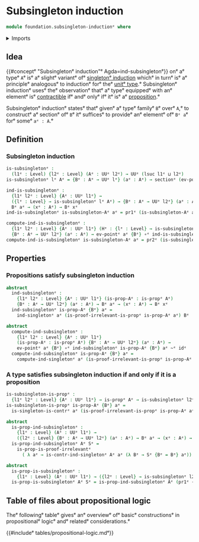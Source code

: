 # Subsingleton induction

```agda
module foundation.subsingleton-inductionᵉ where
```

<details><summary>Imports</summary>

```agda
open import foundation.dependent-pair-typesᵉ
open import foundation.singleton-inductionᵉ
open import foundation.universe-levelsᵉ

open import foundation-core.function-typesᵉ
open import foundation-core.homotopiesᵉ
open import foundation-core.propositionsᵉ
open import foundation-core.sectionsᵉ
```

</details>

## Idea

{{#conceptᵉ "Subsingletonᵉ induction"ᵉ Agda=ind-subsingletonᵉ}} onᵉ aᵉ typeᵉ `A`ᵉ isᵉ aᵉ
slightᵉ variantᵉ ofᵉ [singletonᵉ induction](foundation.singleton-induction.mdᵉ) whichᵉ
in turnᵉ isᵉ aᵉ principleᵉ analogousᵉ to inductionᵉ forᵉ theᵉ
[unitᵉ type](foundation.unit-type.md).ᵉ Subsingletonᵉ inductionᵉ usesᵉ theᵉ
observationᵉ thatᵉ aᵉ typeᵉ equippedᵉ with anᵉ elementᵉ isᵉ
[contractible](foundation-core.contractible-types.mdᵉ) ifᵉ andᵉ onlyᵉ ifᵉ itᵉ isᵉ aᵉ
[proposition](foundation-core.propositions.md).ᵉ

Subsingletonᵉ inductionᵉ statesᵉ thatᵉ givenᵉ aᵉ typeᵉ familyᵉ `B`ᵉ overᵉ `A`,ᵉ to
constructᵉ aᵉ sectionᵉ ofᵉ `B`ᵉ itᵉ sufficesᵉ to provideᵉ anᵉ elementᵉ ofᵉ `Bᵉ a`ᵉ forᵉ someᵉ
`aᵉ : A`.ᵉ

## Definition

### Subsingleton induction

```agda
is-subsingletonᵉ :
  (l1ᵉ : Level) {l2ᵉ : Level} (Aᵉ : UUᵉ l2ᵉ) → UUᵉ (lsuc l1ᵉ ⊔ l2ᵉ)
is-subsingletonᵉ lᵉ Aᵉ = {Bᵉ : Aᵉ → UUᵉ lᵉ} (aᵉ : Aᵉ) → sectionᵉ (ev-pointᵉ aᵉ {Bᵉ})

ind-is-subsingletonᵉ :
  {l1ᵉ l2ᵉ : Level} {Aᵉ : UUᵉ l1ᵉ} →
  ({lᵉ : Level} → is-subsingletonᵉ lᵉ Aᵉ) → {Bᵉ : Aᵉ → UUᵉ l2ᵉ} (aᵉ : Aᵉ) →
  Bᵉ aᵉ → (xᵉ : Aᵉ) → Bᵉ xᵉ
ind-is-subsingletonᵉ is-subsingleton-Aᵉ aᵉ = pr1ᵉ (is-subsingleton-Aᵉ aᵉ)

compute-ind-is-subsingletonᵉ :
  {l1ᵉ l2ᵉ : Level} {Aᵉ : UUᵉ l1ᵉ} (Hᵉ : {lᵉ : Level} → is-subsingletonᵉ lᵉ Aᵉ) →
  {Bᵉ : Aᵉ → UUᵉ l2ᵉ} (aᵉ : Aᵉ) → ev-pointᵉ aᵉ {Bᵉ} ∘ᵉ ind-is-subsingletonᵉ Hᵉ {Bᵉ} aᵉ ~ᵉ idᵉ
compute-ind-is-subsingletonᵉ is-subsingleton-Aᵉ aᵉ = pr2ᵉ (is-subsingleton-Aᵉ aᵉ)
```

## Properties

### Propositions satisfy subsingleton induction

```agda
abstract
  ind-subsingletonᵉ :
    {l1ᵉ l2ᵉ : Level} {Aᵉ : UUᵉ l1ᵉ} (is-prop-Aᵉ : is-propᵉ Aᵉ)
    {Bᵉ : Aᵉ → UUᵉ l2ᵉ} (aᵉ : Aᵉ) → Bᵉ aᵉ → (xᵉ : Aᵉ) → Bᵉ xᵉ
  ind-subsingletonᵉ is-prop-Aᵉ {Bᵉ} aᵉ =
    ind-singletonᵉ aᵉ (is-proof-irrelevant-is-propᵉ is-prop-Aᵉ aᵉ) Bᵉ

abstract
  compute-ind-subsingletonᵉ :
    {l1ᵉ l2ᵉ : Level} {Aᵉ : UUᵉ l1ᵉ}
    (is-prop-Aᵉ : is-propᵉ Aᵉ) {Bᵉ : Aᵉ → UUᵉ l2ᵉ} (aᵉ : Aᵉ) →
    ev-pointᵉ aᵉ {Bᵉ} ∘ᵉ ind-subsingletonᵉ is-prop-Aᵉ {Bᵉ} aᵉ ~ᵉ idᵉ
  compute-ind-subsingletonᵉ is-prop-Aᵉ {Bᵉ} aᵉ =
    compute-ind-singletonᵉ aᵉ (is-proof-irrelevant-is-propᵉ is-prop-Aᵉ aᵉ) Bᵉ
```

### A type satisfies subsingleton induction if and only if it is a proposition

```agda
is-subsingleton-is-propᵉ :
  {l1ᵉ l2ᵉ : Level} {Aᵉ : UUᵉ l1ᵉ} → is-propᵉ Aᵉ → is-subsingletonᵉ l2ᵉ Aᵉ
is-subsingleton-is-propᵉ is-prop-Aᵉ {Bᵉ} aᵉ =
  is-singleton-is-contrᵉ aᵉ (is-proof-irrelevant-is-propᵉ is-prop-Aᵉ aᵉ) Bᵉ

abstract
  is-prop-ind-subsingletonᵉ :
    {l1ᵉ : Level} (Aᵉ : UUᵉ l1ᵉ) →
    ({l2ᵉ : Level} {Bᵉ : Aᵉ → UUᵉ l2ᵉ} (aᵉ : Aᵉ) → Bᵉ aᵉ → (xᵉ : Aᵉ) → Bᵉ xᵉ) → is-propᵉ Aᵉ
  is-prop-ind-subsingletonᵉ Aᵉ Sᵉ =
    is-prop-is-proof-irrelevantᵉ
      ( λ aᵉ → is-contr-ind-singletonᵉ Aᵉ aᵉ (λ Bᵉ → Sᵉ {Bᵉ = Bᵉ} aᵉ))

abstract
  is-prop-is-subsingletonᵉ :
    {l1ᵉ : Level} (Aᵉ : UUᵉ l1ᵉ) → ({l2ᵉ : Level} → is-subsingletonᵉ l2ᵉ Aᵉ) → is-propᵉ Aᵉ
  is-prop-is-subsingletonᵉ Aᵉ Sᵉ = is-prop-ind-subsingletonᵉ Aᵉ (pr1ᵉ ∘ᵉ Sᵉ)
```

## Table of files about propositional logic

Theᵉ followingᵉ tableᵉ givesᵉ anᵉ overviewᵉ ofᵉ basicᵉ constructionsᵉ in propositionalᵉ
logicᵉ andᵉ relatedᵉ considerations.ᵉ

{{#includeᵉ tables/propositional-logic.mdᵉ}}